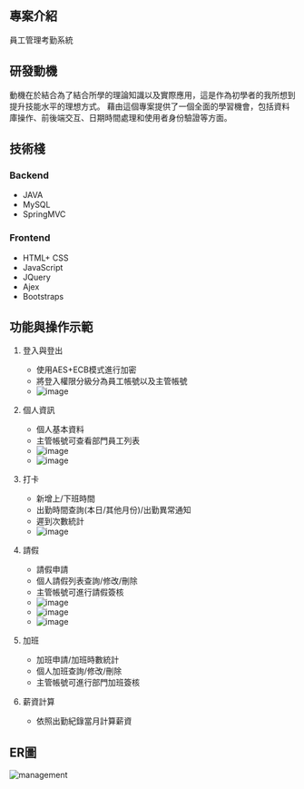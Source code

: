 ## 專案介紹
員工管理考勤系統

## 研發動機
動機在於結合為了結合所學的理論知識以及實際應用，這是作為初學者的我所想到提升技能水平的理想方式。
藉由這個專案提供了一個全面的學習機會，包括資料庫操作、前後端交互、日期時間處理和使用者身份驗證等方面。

## 技術棧
### Backend
* JAVA
* MySQL
* SpringMVC


### Frontend
* HTML+ CSS
* JavaScript
* JQuery
* Ajex
* Bootstraps


## 功能與操作示範
1. 登入與登出
   - 使用AES+ECB模式進行加密
   - 將登入權限分級分為員工帳號以及主管帳號
   - ![image](https://github.com/YTsung01/ManagementSystem/assets/132649559/2f1901c3-9d41-4ae4-83bc-f6d1e53cd788)

     
2. 個人資訊
   - 個人基本資料
   - 主管帳號可查看部門員工列表
   - ![image](https://github.com/YTsung01/ManagementSystem/assets/132649559/45e7285d-02b8-40a5-bb1e-d9c5066fd736)
   - ![image](https://github.com/YTsung01/ManagementSystem/assets/132649559/97367d6c-12a2-48cf-b5a1-abeb680478f0)


3. 打卡
   - 新增上/下班時間
   - 出勤時間查詢(本日/其他月份)/出勤異常通知
   - 遲到次數統計
   - ![image](https://github.com/YTsung01/ManagementSystem/assets/132649559/b56119a3-4065-4be7-ac11-96f55513fce0)


4. 請假
   - 請假申請
   - 個人請假列表查詢/修改/刪除
   - 主管帳號可進行請假簽核
   - ![image](https://github.com/YTsung01/ManagementSystem/assets/132649559/347b31fb-bab0-4ccd-b3ce-3b41fda1fb78)
   - ![image](https://github.com/YTsung01/ManagementSystem/assets/132649559/f873b9b3-28f6-4997-92af-6afc7a40be2d)
   - ![image](https://github.com/YTsung01/ManagementSystem/assets/132649559/b252a41a-018e-4bb9-8724-130e5898c8c9)



5. 加班
   - 加班申請/加班時數統計
   - 個人加班查詢/修改/刪除
   - 主管帳號可進行部門加班簽核

6. 薪資計算
   - 依照出勤紀錄當月計算薪資


## ER圖
![management](https://github.com/YTsung01/ManagementSystem/assets/85811176/68d08acf-714a-4aa9-9300-3f595d36086e)



